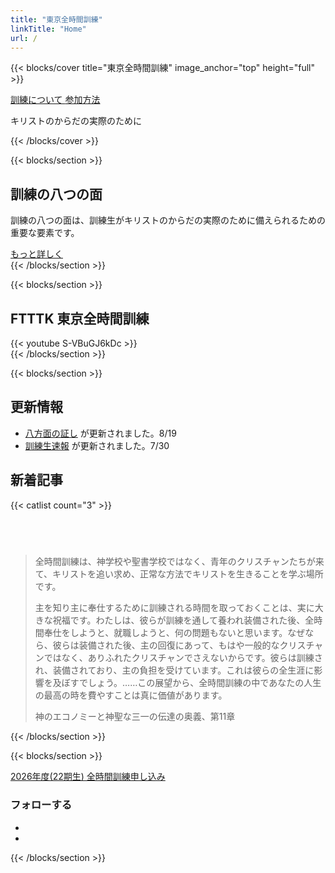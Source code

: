 ```yaml
---
title: "東京全時間訓練"
linkTitle: "Home"
url: /
---
```


{{< blocks/cover title="東京全時間訓練" image_anchor="top" height="full" >}}
<div class="mx-auto">
	<a class="btn btn-lg btn-primary mr-3 mb-4" href="/about-training/">
		訓練について <i class="fas fa-arrow-alt-circle-right ml-2"></i>
	</a>
	<a class="btn btn-lg btn-secondary mr-3 mb-4" href="/join-full-time/">
		参加方法 <i class="fas fa-info-circle ml-2"></i>
	</a>
	<p class="lead mt-5">キリストのからだの実際のために</p>
</div>
{{< /blocks/cover >}}

{{< blocks/section >}}
<div class="col-12 text-center">
  <h2 class="h1">訓練の八つの面</h2>
  <p class="lead">
    訓練の八つの面は、訓練生がキリストのからだの実際のために備えられるための重要な要素です。
  </p>
  <a class="btn btn-lg btn-primary" href="/eight-aspects/">もっと詳しく</a>
</div>
{{< /blocks/section >}}

{{< blocks/section >}}
<div class="col-12 text-center">
  <h2>FTTTK 東京全時間訓練</h2>
  {{< youtube S-VBuGJ6kDc >}}
</div>
{{< /blocks/section >}}


{{< blocks/section >}}
<div class="row">
  <div class="col-lg-6">
    <h2>更新情報</h2>
    <ul>
      <li><a href="/eight-aspects-2/">八方面の証し</a> が更新されました。8/19</li>
      <li><a href="/trainee-report/">訓練生速報</a> が更新されました。7/30</li>
    </ul>
    <h2 class="mt-4">新着記事</h2>
    {{< catlist count="3" >}}
  </div>
  <div class="col-lg-6">
    <h2 class="d-none d-lg-block">&nbsp;</h2>
    <blockquote class="blockquote">
    <p>全時間訓練は、神学校や聖書学校ではなく、青年のクリスチャンたちが来て、キリストを追い求め、正常な方法でキリストを生きることを学ぶ場所です。</p>
    <p>主を知り主に奉仕するために訓練される時間を取っておくことは、実に大きな祝福です。わたしは、彼らが訓練を通して養われ装備された後、全時間奉仕をしようと、就職しようと、何の問題もないと思います。なぜなら、彼らは装備された後、主の回復にあって、もはや一般的なクリスチャンではなく、ありふれたクリスチャンでさえないからです。彼らは訓練され、装備されており、主の負担を受けています。これは彼らの全生涯に影響を及ぼすでしょう。……この展望から、全時間訓練の中であなたの人生の最高の時を費やすことは真に価値があります。</p>
    <footer class="blockquote-footer">神のエコノミーと神聖な三一の伝達の奥義、第11章</footer>
    </blockquote>
  </div>
</div>
{{< /blocks/section >}}


{{< blocks/section >}}
<div class="col-12 text-center">
  <a class="btn btn-lg btn-primary" href="/join-full-time/">2026年度(22期生) 全時間訓練申し込み</a>
  <h3 class="mt-5">フォローする</h3>
  <ul class="list-inline h3">
    <li class="list-inline-item"><a href="https://lin.ee/Px1T9JN"><i class="fab fa-line"></i></a></li>
    <li class="list-inline-item"><a href="https://on.soundcloud.com/U5UuUK6uxkuDSq4Q8"><i class="fab fa-soundcloud"></i></a></li>
  </ul>
</div>
{{< /blocks/section >}}
